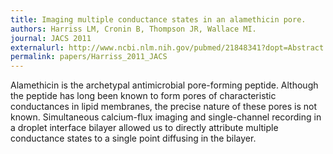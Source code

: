 ```yaml
---
title: Imaging multiple conductance states in an alamethicin pore.
authors: Harriss LM, Cronin B, Thompson JR, Wallace MI.
journal: JACS 2011
externalurl: http://www.ncbi.nlm.nih.gov/pubmed/21848341?dopt=Abstract
permalink: papers/Harriss_2011_JACS
---
```

Alamethicin is the archetypal antimicrobial pore-forming peptide. Although the peptide has long been known to form pores of characteristic conductances in lipid membranes, the precise nature of these pores is not known. Simultaneous calcium-flux imaging and single-channel recording in a droplet interface bilayer allowed us to directly attribute multiple conductance states to a single point diffusing in the bilayer.